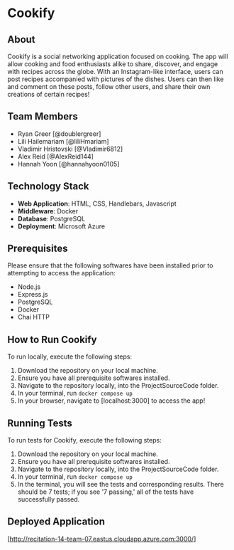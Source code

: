 # Cookify

## About 
Cookify is a social networking application focused on cooking. The app will allow cooking and food enthusiasts alike to share, discover, and engage with recipes across the globe. With an Instagram-like interface, users can post recipes accompanied with pictures of the dishes. Users can then like and comment on these posts, follow other users, and share their own creations of certain recipes!

## Team Members
- Ryan Greer [@doublergreer]
- Lili Hailemariam [@liliHmariam]
- Vladimir Hristovski [@Vladimir6812]
- Alex Reid [@AlexReid144]
- Hannah Yoon [@hannahyoon0105]

## Technology Stack 
- **Web Application**: HTML, CSS, Handlebars, Javascript
- **Middleware**: Docker 
- **Database**: PostgreSQL
- **Deployment**: Microsoft Azure

## Prerequisites
Please ensure that the following softwares have been installed prior to attempting to access the application:
- Node.js
- Express.js
- PostgreSQL
- Docker
- Chai HTTP

## How to Run Cookify
To run locally, execute the following steps:
1. Download the repository on your local machine.
2. Ensure you have all prerequisite softwares installed.
3. Navigate to the repository locally, into the ProjectSourceCode folder.
4. In your terminal, run `docker compose up`
5. In your browser, navigate to [localhost:3000] to access the app!

## Running Tests
To run tests for Cookify, execute the following steps:
1. Download the repository on your local machine.
2. Ensure you have all prerequisite softwares installed.
3. Navigate to the repository locally, into the ProjectSourceCode folder.
4. In your terminal, run `docker compose up`
5. In the terminal, you will see the tests and corresponding results. There should be 7 tests; if you see '7 passing,' all of the tests have successfully passed.

## Deployed Application
[http://recitation-14-team-07.eastus.cloudapp.azure.com:3000/]
